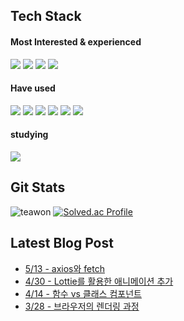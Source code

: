 
## Tech Stack


 #### Most Interested & experienced
 <p align="left">
<img src="https://img.shields.io/badge/react-61DAFB.svg?style=for-the-badge&logo=react&logoColor=white" />
 <img src="https://img.shields.io/badge/redux-764ABC.svg?style=for-the-badge&logo=redux&logoColor=%white" />
 <img src="https://img.shields.io/badge/typescript-3178C6.svg?style=for-the-badge&logo=typescript&logoColor=white" />
  <img src="https://img.shields.io/badge/javascript-F7DF1E.svg?style=for-the-badge&logo=javascript&logoColor=white" />
</p>
 
 #### Have used 
 <p align="left">
<img src="https://img.shields.io/badge/Django-%2320232a.svg?style=for-the-badge&logo=Django&logoColor=%2361DAFB" />
  <img src="https://img.shields.io/badge/nginx-009639.svg?style=for-the-badge&logo=Nginx&logoColor=white" />
<img src="https://img.shields.io/badge/docker-%230db7ed.svg?style=for-the-badge&logo=docker&logoColor=white" />
<img src="https://img.shields.io/badge/AWS-%23FF9900.svg?style=for-the-badge&logo=amazon-aws&logoColor=white"  />
<img src="https://img.shields.io/badge/GoogleCloud-%234285F4.svg?style=for-the-badge&logo=google-cloud&logoColor=white  " />
 <img src="https://img.shields.io/badge/Spring_Boot-F2F4F9?style=for-the-badge&logo=spring-boot" />
</p>

#### studying
 <p align="left">
  <img src="https://img.shields.io/badge/Kotlin-0088CC.svg?style=for-the-badge&logo=Kotlin&logoColor=%#7F52FF" />
 </p>

## Git Stats
![teawon](https://github-readme-stats.vercel.app/api?username=teawon&show_icons=true)
[![Solved.ac Profile](http://mazassumnida.wtf/api/v2/generate_badge?boj=hiyou882)](https://solved.ac/hiyou882/)

## Latest Blog Post
 - [5/13 - axios와 fetch](https://teawon.github.io/react/axios-fecth/)
 - [4/30 - Lottie를 활용한 애니메이션 추가](https://teawon.github.io/react/Lottie/)
 - [4/14 - 함수 vs 클래스 컴포넌트](https://teawon.github.io/react/fuction-vs-class/)
 - [3/28 - 브라우저의 렌더링 과정](https://teawon.github.io/cs/init-browser-render/)
